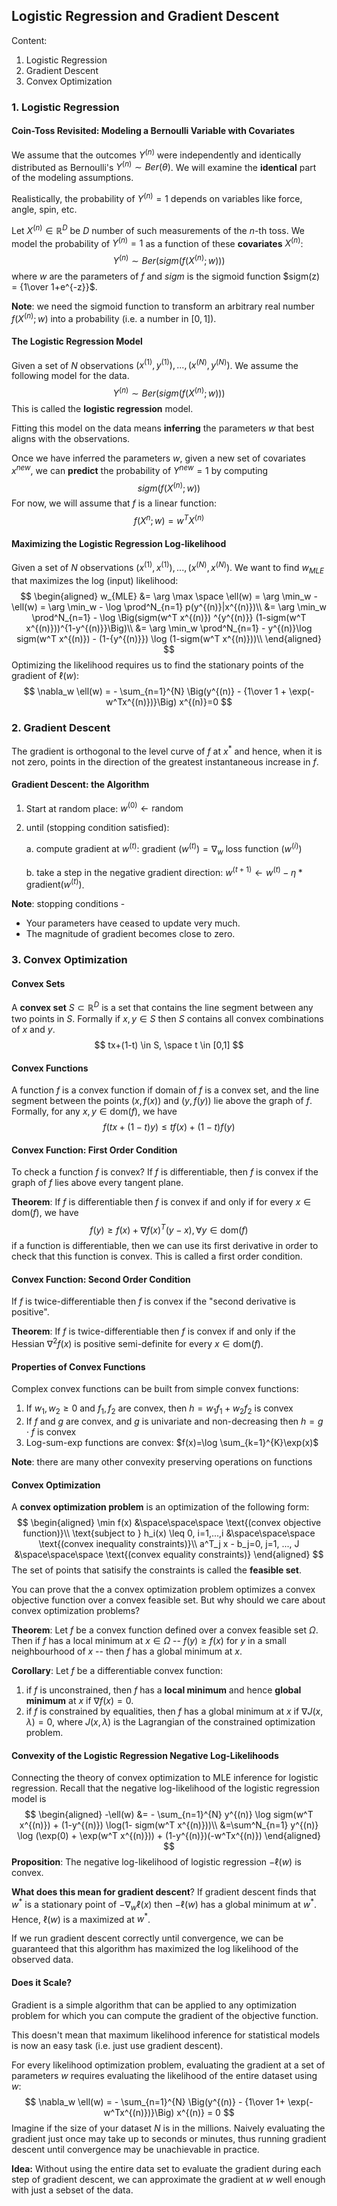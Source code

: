 ## Logistic Regression and Gradient Descent

Content:

1. Logistic Regression
2. Gradient Descent
3. Convex Optimization

### 1. Logistic Regression

#### Coin-Toss Revisited: Modeling a Bernoulli Variable with Covariates

We assume that the outcomes $Y^{(n)}$ were independently and identically distributed as Bernoulli's $Y^{(n)} \sim Ber(\theta)$. We will examine the **identical** part of the modeling assumptions.

Realistically, the probability of $Y^{(n)}=1$ depends on variables like force, angle, spin, etc.

Let $X^{(n)} \in \mathbb{R}^D$ be $D$ number of such measurements of the $n$-th toss. We model the probability of $Y^{(n)}=1$ as a function of these **covariates** $X^{(n)}$:
$$
Y^{(n)} \sim Ber (sigm(f(X^{(n)};w)))
$$
where $w$ are the parameters of $f$ and $sigm$ is the sigmoid function $sigm(z) = {1\over 1+e^{-z}}$.

**Note**: we need the sigmoid function to transform an arbitrary real number $f(X^{(n)};w)$ into a probability (i.e. a number in $[0,1]$).

#### The Logistic Regression Model

Given a set of $N$ observations $(x^{(1)},y^{(1)}), ..., (x^{(N)},y^{(N)})$. We assume the following model for the data.
$$
Y^{(n)} \sim Ber(sigm(f(X^{(n)};w)))
$$
This is called the **logistic regression** model.

Fitting this model on the data means **inferring** the parameters $w$ that best aligns with the observations.

Once we have inferred the parameters $w$, given a new set of covariates $x^{new}$, we can **predict** the probability of $Y^{new}=1$ by computing
$$
sigm(f(X^{(n)};w))
$$
For now, we will assume that $f$ is a linear function:
$$
f(X^{n};w) =w^TX^{(n)}
$$

#### Maximizing the Logistic Regression Log-likelihood

Given a set of $N$ observations $(x^{(1)},x^{(1)}), ... , (x^{(N)},x^{(N)})$. We want to find $w_{MLE}$ that maximizes the log (input) likelihood:
$$
\begin{aligned}
w_{MLE} &= \arg \max \space \ell(w) = \arg \min_w - \ell(w) = \arg \min_w - \log \prod^N_{n=1} p(y^{(n)}|x^{(n)})\\
&= \arg \min_w \prod^N_{n=1} - \log \Big(sigm(w^T x^{(n)}) ^{y^{(n)}} (1-sigm(w^T x^{(n)}))^{1-y^{(n)}}\Big)\\
&= \arg \min_w \prod^N_{n=1} - y^{(n)}\log sigm(w^T x^{(n)}) - (1-{y^{(n)}}) \log (1-sigm(w^T x^{(n)}))\\
\end{aligned}
$$
Optimizing the likelihood requires us to find the stationary points of the gradient of $\ell(w)$:
$$
\nabla_w \ell(w) = - \sum_{n=1}^{N} \Big(y^{(n)} - {1\over 1 + \exp(-w^Tx^{(n)})}\Big) x^{(n)}=0
$$

### 2. Gradient Descent

The gradient is orthogonal to the level curve of $f$ at $x^*$ and hence, when it is not zero, points in the direction of the greatest instantaneous increase in $f$.

#### Gradient Descent: the Algorithm

1. Start at random place: $w^{(0)} \leftarrow \text{random}$

2. until (stopping condition satisfied):

   a. compute gradient at $w^{(t)}$: gradient $(w^{(t)})=\nabla_w$ loss function $(w^{(i)})$

   b. take a step in the negative gradient direction: $w^{(t+1)} \leftarrow w^{(t)} - \eta * \text{gradient}(w^{(t)})$.

**Note**: stopping conditions - 

* Your parameters have ceased to update very much.
* The magnitude of gradient becomes close to zero.

### 3. Convex Optimization

#### Convex Sets

A **convex set** $S \subset \mathbb{R}^D$ is a set that contains the line segment between any two points in $S$. Formally if $x,y \in S$ then $S$ contains all convex combinations of $x$ and $y$.
$$
tx+(1-t) \in S, \space t \in [0,1]
$$

#### Convex Functions

A function $f$ is a convex function if domain of $f$ is a convex set, and the line segment between the points $(x,f(x))$ and $(y,f(y))$ lie above the graph of $f$. Formally, for any $x,y \in \text{dom} (f)$, we have
$$
f(tx+(1-t)y) \leq tf(x)+(1-t)f(y)
$$

#### Convex Function: First Order Condition

To check a function $f$ is convex? If $f$ is differentiable, then $f$ is convex if the graph of $f$ lies above every tangent plane.

**Theorem**: If $f$ is differentiable then $f$ is convex if and only if for every $x \in \text{dom} (f)$, we have
$$
f(y) \geq f(x) + \nabla f(x)^T(y-x), \forall y \in \text{dom}(f)
$$
if a function is differentiable, then we can use its first derivative in order to check that this function is convex. This is called a first order condition.

#### Convex Function: Second Order Condition

If $f$ is twice-differentiable then $f$ is convex if the "second derivative is positive".

**Theorem**: If $f$ is twice-differentiable then $f$ is convex if and only if the Hessian $\nabla^2 f(x)$ is positive semi-definite for every $x \in \text{dom} (f)$.

#### Properties of Convex Functions

Complex convex functions can be built from simple convex functions:

1. If $w_1, w_2 \geq 0$ and $f_1, f_2$ are convex, then $h=w_1f_1 + w_2 f_2$ is convex
2. If $f$ and $g$ are convex, and $g$ is univariate and non-decreasing then $h=g \cdot f$ is convex
3. Log-sum-exp functions are convex: $f(x)=\log \sum_{k=1}^{K}\exp(x)$

**Note**: there are many other convexity preserving operations on functions

#### Convex Optimization

A **convex optimization problem** is an optimization of the following form:
$$
\begin{aligned}
\min f(x) &\space\space\space \text{(convex objective function)}\\
\text{subject to } h_i(x) \leq 0, i=1,...,i &\space\space\space \text{(convex inequality constraints)}\\
a^T_j x - b_j=0, j=1, ..., J &\space\space\space \text{(convex equality constraints)}
\end{aligned}
$$
The set of points that satisify the constraints is called the **feasible set**.

You can prove that the a convex optimization problem optimizes a convex objective function over a convex feasible set. But why should we care about convex optimization problems?

**Theorem**: Let $f$ be a convex function defined over a convex feasible set $\Omega$. Then if $f$ has a local minimum at $x \in \Omega$ -- $f(y) \geq f(x)$ for $y$ in a small neighbourhood of $x$ -- then $f$ has a global minimum at $x$.

**Corollary**: Let $f$ be a differentiable convex function:

1. if $f$ is unconstrained, then $f$ has a **local minimum** and hence **global minimum** at $x$ if $\nabla f(x)=0$.
2. if $f$ is constrained by equalities, then $f$ has a global minimum at $x$ if $\nabla J(x,\lambda)=0$, where $J(x,\lambda)$ is the Lagrangian of the constrained optimization problem.

#### Convexity of the Logistic Regression Negative Log-Likelihoods

Connecting the theory of convex optimization to MLE inference for logistic regression. Recall that the negative log-likelihood of the logistic regression model is
$$
\begin{aligned}
-\ell(w) &= - \sum_{n=1}^{N} y^{(n)} \log sigm(w^T x^{(n)}) + (1-y^{(n)}) \log(1- sigm(w^T x^{(n)}))\\
&=\sum^N_{n=1} y^{(n)} \log (\exp(0) + \exp(w^T x^{(n)})) + (1-y^{(n)})(-w^Tx^{(n)})
\end{aligned}
$$
**Proposition**: The negative log-likelihood of logistic regression $-\ell(w)$ is convex.

**What does this mean for gradient descent**? If gradient descent finds that $w^*$ is a stationary point of $-\nabla_w \ell(x)$ then $-\ell(w)$ has a global minimum at $w^*$. Hence, $\ell(w)$ is a maximized at $w^*$.

If we run gradient descent correctly until convergence, we can be guaranteed that this algorithm has maximized the log likelihood of the observed data.

#### Does it Scale?

Gradient is a simple algorithm that can be applied to any optimization problem for which you can compute the gradient of the objective function.

This doesn't mean that maximum likelihood inference for statistical models is now an easy task (i.e. just use gradient descent).

For every likelihood optimization problem, evaluating the gradient at a set of parameters $w$ requires evaluating the likelihood of the entire dataset using $w$:
$$
\nabla_w \ell(w) = - \sum_{n=1}^{N} \Big(y^{(n)} - {1\over 1+ \exp(-w^Tx^{(n)})}\Big) x^{(n)} = 0
$$
Imagine if the size of your dataset $N$ is in the millions. Naively evaluating the gradient just once may take up to seconds or minutes, thus running gradient descent until convergence may be unachievable in practice.

**Idea:** Without using the entire data set to evaluate the gradient during each step of gradient descent, we can approximate the gradient at $w$ well enough with just a sebset of the data.
